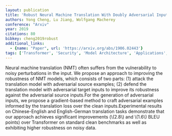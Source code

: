 ```yaml
---
layout: publication
title: 'Robust Neural Machine Translation With Doubly Adversarial Inputs'
authors: Yong Cheng, Lu Jiang, Wolfgang Macherey
conference: "Arxiv"
year: 2019
citations: 80
bibkey: cheng2019robust
additional_links:
  - {name: "Paper", url: 'https://arxiv.org/abs/1906.02443'}
tags: ['Transformer', 'Security', 'Model Architecture', 'Applications', 'Pretraining Methods']
---
```

Neural machine translation (NMT) often suffers from the vulnerability to
noisy perturbations in the input. We propose an approach to improving the
robustness of NMT models, which consists of two parts: (1) attack the
translation model with adversarial source examples; (2) defend the translation
model with adversarial target inputs to improve its robustness against the
adversarial source inputs.For the generation of adversarial inputs, we propose
a gradient-based method to craft adversarial examples informed by the
translation loss over the clean inputs.Experimental results on Chinese-English
and English-German translation tasks demonstrate that our approach achieves
significant improvements (\\(2.8\\) and \\(1.6\\) BLEU points) over Transformer on
standard clean benchmarks as well as exhibiting higher robustness on noisy
data.
